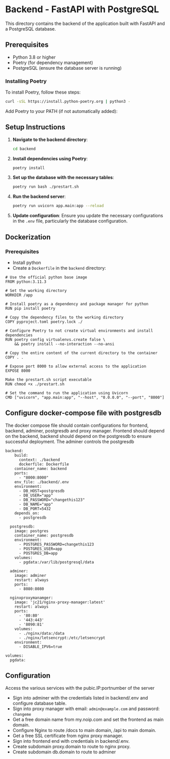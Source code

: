 # Backend - FastAPI with PostgreSQL

This directory contains the backend of the application built with FastAPI and a PostgreSQL database.

## Prerequisites

- Python 3.8 or higher
- Poetry (for dependency management)
- PostgreSQL (ensure the database server is running)

### Installing Poetry

To install Poetry, follow these steps:

```sh
curl -sSL https://install.python-poetry.org | python3 -
```

Add Poetry to your PATH (if not automatically added):

## Setup Instructions

1. **Navigate to the backend directory**:
    ```sh
    cd backend
    ```

2. **Install dependencies using Poetry**:
    ```sh
    poetry install
    ```

3. **Set up the database with the necessary tables**:
    ```sh
    poetry run bash ./prestart.sh
    ```

4. **Run the backend server**:
    ```sh
    poetry run uvicorn app.main:app --reload
    ```

5. **Update configuration**:
   Ensure you update the necessary configurations in the `.env` file, particularly the database configuration.


## Dockerization

### Prerequisites

- Install python
- Create a `Dockerfile` in the `backend` directory:

```
# Use the official python base image
FROM python:3.11.3 

# Set the working directory
WORKDIR /app

# Install poetry as a dependency and package manager for python
RUN pip install poetry

# Copy the dependency files to the working directory
COPY pyproject.toml poetry.lock ./

# Configure Poetry to not create virtual environments and install dependencies
RUN poetry config virtualenvs.create false \
    && poetry install --no-interaction --no-ansi

# Copy the entire content of the current directory to the container
COPY . .

# Expose port 8000 to allow external access to the application
EXPOSE 8000

Make the prestart.sh script executable
RUN chmod +x ./prestart.sh

# Set the command to run the application using Uvicorn
CMD ["uvicorn", "app.main:app", "--host", "0.0.0.0", "--port", "8000"]
```

## Configure docker-compose file with postgresdb

The docker compose file should contain configurations for frontend, backend, adminer, postgresdb and proxy manager. Frontend should depend on the backend, backend should depend on the postgresdb to ensure successful deployment. The adminer controls the postgresdb

```
backend:
    build:
      context: ./backend
      dockerfile: Dockerfile
    container_name: backend
    ports:
      - "8000:8000"
    env_file: ./backend/.env
    environment:
      - DB_HOST=postgresdb
      - DB_USER="app"
      - DB_PASSWORD="changethis123"
      - DB_NAME="app"
      - DB_PORT=5432
    depends_on:
      - postgresdb

  postgresdb:
    image: postgres
    container_name: postgresdb
    environment:
      - POSTGRES_PASSWORD=changethis123
      - POSTGRES_USER=app
      - POSTGRES_DB=app
    volumes:
      - pgdata:/var/lib/postgresql/data 
  
  adminer:
    image: adminer
    restart: always
    ports:
      - 8080:8080

  nginxproxymanamger:
    image: 'jc21/nginx-proxy-manager:latest'
    restart: always
    ports:
      - '80:80'
      - '443:443'
      - '8090:81'
    volumes:
      - ./nginx/data:/data
      - ./nginx/letsencrypt:/etc/letsencrypt
    environment:
      - DISABLE_IPV6=true

volumes:
  pgdata:
  ```

## Configuration

Access the various services with the pubic.IP:portnumber of the server

- Sign into adminer with the credentials listed in backend/.env and configure database table.
- Sign into proxy manager with email: `admin@example.com` and password: `changeme`
- Get a free domain name from my.noip.com and set the frontend as main domain.
- Configure Nginx to route /docs to main domain, /api to main domain.
- Get a free SSL certificate from nginx proxy manager.
- Sign into frontend end with credentials in backend/.env.
- Create subdomain proxy.domain to route to nginx proxy.
- Create subdomain db.domain to route to adminer 


